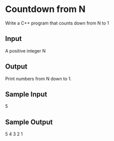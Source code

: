 # Countdown from N

Write a C++ program that counts down from N to 1

## Input
A positive integer N

## Output
Print numbers from N down to 1.

## Sample Input
5

## Sample Output
5 4 3 2 1

